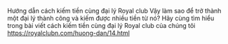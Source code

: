 
Hướng dẫn cách kiếm tiền cùng đại lý Royal club	
Vậy làm sao để trở thành một đại lý thành công và kiếm được nhiều tiền từ nó? Hãy cùng tìm hiểu trong bài viết cách kiếm tiền cùng đại lý Royal club của chúng tôi	
https://royalclubn.com/huong-dan/14.html
